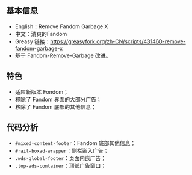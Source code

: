 ## 基本信息

- English：Remove Fandom Garbage X
- 中文：清爽的Fandom
- Greasy 链接：https://greasyfork.org/zh-CN/scripts/431460-remove-fandom-garbage-x
- 基于 Fandom-Remove-Garbage 改进。



## 特色

- 适应新版本 Fondom；
- 移除了 Fandom 界面的大部分广告；
- 移除了 Fandom 底部的其他信息；



## 代码分析

- `#mixed-content-footer`：Fandom 底部其他信息；
- `#rail-boxad-wrapper`：侧栏嵌入广告；
- `.wds-global-footer`：页面内嵌广告；
- `.top-ads-container`：顶部广告窗口；
